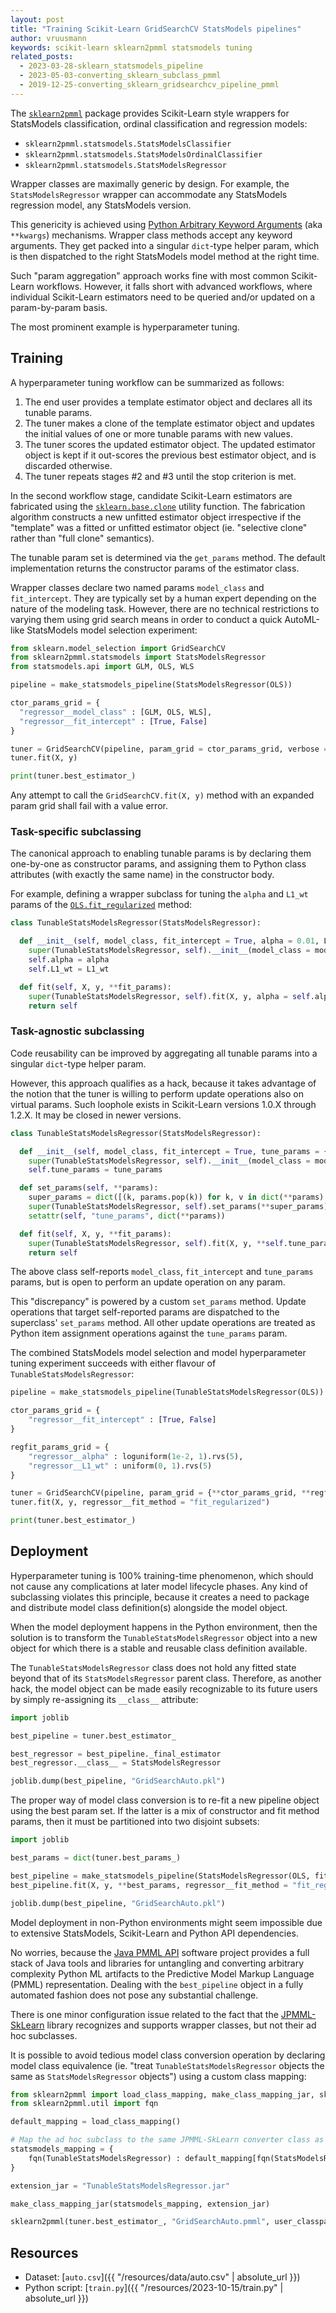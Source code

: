 ```yaml
---
layout: post
title: "Training Scikit-Learn GridSearchCV StatsModels pipelines"
author: vruusmann
keywords: scikit-learn sklearn2pmml statsmodels tuning
related_posts:
  - 2023-03-28-sklearn_statsmodels_pipeline
  - 2023-05-03-converting_sklearn_subclass_pmml
  - 2019-12-25-converting_sklearn_gridsearchcv_pipeline_pmml
---
```


The [`sklearn2pmml`](https://github.com/jpmml/sklearn2pmml) package provides Scikit-Learn style wrappers for StatsModels classification, ordinal classification and regression models:

* `sklearn2pmml.statsmodels.StatsModelsClassifier`
* `sklearn2pmml.statsmodels.StatsModelsOrdinalClassifier`
* `sklearn2pmml.statsmodels.StatsModelsRegressor`

Wrapper classes are maximally generic by design.
For example, the `StatsModelsRegressor` wrapper can accommodate any StatsModels regression model, any StatsModels version.

This genericity is achieved using [Python Arbitrary Keyword Arguments](https://docs.python.org/3/glossary.html#term-argument) (aka `**kwargs`) mechanisms.
Wrapper class methods accept any keyword arguments. They get packed into a singular `dict`-type helper param, which is then dispatched to the right StatsModels model method at the right time.

Such "param aggregation" approach works fine with most common Scikit-Learn workflows.
However, it falls short with advanced workflows, where individual Scikit-Learn estimators need to be queried and/or updated on a param-by-param basis.

The most prominent example is hyperparameter tuning.

## Training ##

A hyperparameter tuning workflow can be summarized as follows:
1. The end user provides a template estimator object and declares all its tunable params.
2. The tuner makes a clone of the template estimator object and updates the initial values of one or more tunable params with new values.
3. The tuner scores the updated estimator object. The updated estimator object is kept if it out-scores the previous best estimator object, and is discarded otherwise.
4. The tuner repeats stages #2 and #3 until the stop criterion is met.

In the second workflow stage, candidate Scikit-Learn estimators are fabricated using the [`sklearn.base.clone`](https://scikit-learn.org/stable/modules/generated/sklearn.base.clone.html) utility function.
The fabrication algorithm constructs a new unfitted estimator object irrespective if the "template" was a fitted or unfitted estimator object (ie. "selective clone" rather than "full clone" semantics).

The tunable param set is determined via the `get_params` method.
The default implementation returns the constructor params of the estimator class.

Wrapper classes declare two named params `model_class` and `fit_intercept`.
They are typically set by a human expert depending on the nature of the modeling task.
However, there are no technical restrictions to varying them using grid search means in order to conduct a quick AutoML-like StatsModels model selection experiment:

``` python
from sklearn.model_selection import GridSearchCV
from sklearn2pmml.statsmodels import StatsModelsRegressor
from statsmodels.api import GLM, OLS, WLS

pipeline = make_statsmodels_pipeline(StatsModelsRegressor(OLS))

ctor_params_grid = {
  "regressor__model_class" : [GLM, OLS, WLS],
  "regressor__fit_intercept" : [True, False]
}

tuner = GridSearchCV(pipeline, param_grid = ctor_params_grid, verbose = 3)
tuner.fit(X, y)

print(tuner.best_estimator_)
```

Any attempt to call the `GridSearchCV.fit(X, y)` method with an expanded param grid shall fail with a value error.

### Task-specific subclassing

The canonical approach to enabling tunable params is by declaring them one-by-one as constructor params, and assigning them to Python class attributes (with exactly the same name) in the constructor body.

For example, defining a wrapper subclass for tuning the `alpha` and `L1_wt` params of the [`OLS.fit_regularized`](https://www.statsmodels.org/stable/generated/statsmodels.regression.linear_model.OLS.fit_regularized.html) method:

``` python
class TunableStatsModelsRegressor(StatsModelsRegressor):

  def __init__(self, model_class, fit_intercept = True, alpha = 0.01, L1_wt = 1, **init_params):
    super(TunableStatsModelsRegressor, self).__init__(model_class = model_class, fit_intercept = fit_intercept, **init_params)
    self.alpha = alpha
    self.L1_wt = L1_wt

  def fit(self, X, y, **fit_params):
    super(TunableStatsModelsRegressor, self).fit(X, y, alpha = self.alpha, L1_wt = self.L1_wt, **fit_params)
    return self
```

### Task-agnostic subclassing

Code reusability can be improved by aggregating all tunable params into a singular `dict`-type helper param.

However, this approach qualifies as a hack, because it takes advantage of the notion that the tuner is willing to perform update operations also on virtual params.
Such loophole exists in Scikit-Learn versions 1.0.X through 1.2.X. It may be closed in newer versions.

``` python
class TunableStatsModelsRegressor(StatsModelsRegressor):

  def __init__(self, model_class, fit_intercept = True, tune_params = {}, **init_params):
    super(TunableStatsModelsRegressor, self).__init__(model_class = model_class, fit_intercept = fit_intercept, **init_params)
    self.tune_params = tune_params

  def set_params(self, **params):
    super_params = dict([(k, params.pop(k)) for k, v in dict(**params).items() if k in ["model_class", "fit_intercept", "tune_params"]])
    super(TunableStatsModelsRegressor, self).set_params(**super_params)
    setattr(self, "tune_params", dict(**params))

  def fit(self, X, y, **fit_params):
    super(TunableStatsModelsRegressor, self).fit(X, y, **self.tune_params, **fit_params)
    return self
```

The above class self-reports `model_class`, `fit_intercept` and `tune_params` params, but is open to perform an update operation on any param.

This "discrepancy" is powered by a custom `set_params` method.
Update operations that target self-reported params are dispatched to the superclass' `set_params` method.
All other update operations are treated as Python item assignment operations against the `tune_params` param.

The combined StatsModels model selection and model hyperparameter tuning experiment succeeds with either flavour of `TunableStatsModelsRegressor`:

``` python
pipeline = make_statsmodels_pipeline(TunableStatsModelsRegressor(OLS))

ctor_params_grid = {
	"regressor__fit_intercept" : [True, False]
}

regfit_params_grid = {
	"regressor__alpha" : loguniform(1e-2, 1).rvs(5),
	"regressor__L1_wt" : uniform(0, 1).rvs(5)
}

tuner = GridSearchCV(pipeline, param_grid = {**ctor_params_grid, **regfit_params_grid}, verbose = 3)
tuner.fit(X, y, regressor__fit_method = "fit_regularized")

print(tuner.best_estimator_)
```

## Deployment ##

Hyperparameter tuning is 100% training-time phenomenon, which should not cause any complications at later model lifecycle phases.
Any kind of subclassing violates this principle, because it creates a need to package and distribute model class definition(s) alongside the model object.

When the model deployment happens in the Python environment, then the solution is to transform the `TunableStatsModelsRegressor` object into a new object for which there is a stable and reusable class definition available.

The `TunableStatsModelsRegressor` class does not hold any fitted state beyond that of its `StatsModelsRegressor` parent class.
Therefore, as another hack, the model object can be made easily recognizable to its future users by simply re-assigning its `__class__` attribute:

``` python
import joblib

best_pipeline = tuner.best_estimator_

best_regressor = best_pipeline._final_estimator
best_regressor.__class__ = StatsModelsRegressor

joblib.dump(best_pipeline, "GridSearchAuto.pkl")
```

The proper way of model class conversion is to re-fit a new pipeline object using the best param set.
If the latter is a mix of constructor and fit method params, then it must be partitioned into two disjoint subsets:

``` python
import joblib

best_params = dict(tuner.best_params_)

best_pipeline = make_statsmodels_pipeline(StatsModelsRegressor(OLS, fit_intercept = best_params.pop("regressor__fit_intercept")))
best_pipeline.fit(X, y, **best_params, regressor__fit_method = "fit_regularized")

joblib.dump(best_pipeline, "GridSearchAuto.pkl")
```

Model deployment in non-Python environments might seem impossible due to extensive StatsModels, Scikit-Learn and Python API dependencies.

No worries, because the [Java PMML API](https://github.com/jpmml) software project provides a full stack of Java tools and libraries for untangling and converting arbitrary complexity Python ML artifacts to the Predictive Model Markup Language (PMML) representation.
Dealing with the `best_pipeline` object in a fully automated fashion does not pose any substantial challenge.

There is one minor configuration issue related to the fact that the [JPMML-SkLearn](https://github.com/jpmml/jpmml-sklearn) library recognizes and supports wrapper classes, but not their ad hoc subclasses.

It is possible to avoid tedious model class conversion operation by declaring model class equivalence (ie. "treat `TunableStatsModelsRegressor` objects the same as `StatsModelsRegressor` objects") using a custom class mapping:

``` python
from sklearn2pmml import load_class_mapping, make_class_mapping_jar, sklearn2pmml
from sklearn2pmml.util import fqn

default_mapping = load_class_mapping()

# Map the ad hoc subclass to the same JPMML-SkLearn converter class as the parent class
statsmodels_mapping = {
	fqn(TunableStatsModelsRegressor) : default_mapping[fqn(StatsModelsRegressor)]
}

extension_jar = "TunableStatsModelsRegressor.jar"

make_class_mapping_jar(statsmodels_mapping, extension_jar)

sklearn2pmml(tuner.best_estimator_, "GridSearchAuto.pmml", user_classpath = [extension_jar])
```

## Resources ##

* Dataset: [`auto.csv`]({{ "/resources/data/auto.csv" | absolute_url }})
* Python script: [`train.py`]({{ "/resources/2023-10-15/train.py" | absolute_url }})